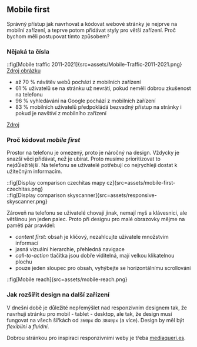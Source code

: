 ## Mobile first

Správný přístup jak navrhovat a kódovat webové stránky je nejprve na mobilní zařízení, a teprve potom přidávat styly pro větší zařízení. Proč bychom měli postupovat tímto způsobem?

### Nějaká ta čísla

::fig[Mobile traffic 2011-2021]{src=assets/Mobile-Traffic-2011-2021.png}
[Zdroj obrázku](https://www.broadbandsearch.net/blog/mobile-desktop-internet-usage-statistics)
<br/>

- až 70 % návštěv webů pochází z mobilních zařízení
- 61 % uživatelů se na stránku už nevrátí, pokud neměli dobrou zkušenost na telefonu
- 96 % vyhledávání na Google pochází z mobilních zařízení
- 83 % mobilních uživatelů předpokládá bezvadný přístup na stránky i pokud je navštíví z mobilního zařízení

[Zdroj](https://techjury.net/blog/what-percentage-of-internet-traffic-is-mobile/)

### Proč kódovat _mobile first_

Prostor na telefonu je omezený, proto je náročný na design. Vždycky je snazší věci přidávat, než je ubírat. Proto musíme prioritizovat to nejdůležitější. Na telefonu se uživatelé potřebují co nejrychleji dostat k užitečným informacím.

::fig[Display comparison czechitas mapy cz]{src=assets/mobile-first-czechitas.png}
<br/>
::fig[Display comparison skyscanner]{src=assets/responsive-skyscanner.png}
<br/>

Zároveň na telefonu se uživatelé chovají jinak, nemají myš a klávesnici, ale většinou jen jeden palec. Proto při designu pro malé obrazovky mějme na paměti pár pravidel:

- _content first_: obsah je klíčový, nezahlcujte uživatele množstvím informací
- jasná vizuální hierarchie, přehledná navigace
- _call-to-action_ tlačítka jsou dobře viditelná, mají velkou klikatelnou plochu
- pouze jeden sloupec pro obsah, vyhýbejte se horizontálnímu scrollování

::fig[Mobile reach]{src=assets/mobile-reach.png}
<br/>

### Jak rozšířit design na další zařízení

V dnešní době je důležité nepřemýšlet nad responzivním designem tak, že navrhuji stránku pro mobil - tablet - desktop, ale tak, že design musí fungovat na všech šířkách od `360px` do `3840px` (a více). Design by měl být _flexibilní_ a _fluidní_.

Dobrou stránkou pro inspiraci responzivními weby je třeba [mediaqueri.es](https://mediaqueri.es/).
